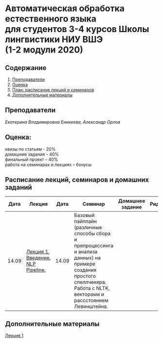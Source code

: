 # Автоматическая обработка естественного языка <br>для студентов 3-4 курсов Школы лингвистики НИУ ВШЭ <br>(1-2 модули 2020)
## Содержание
1. [Преподаватели](#prep)
2. [Оценка](#score)
3. [План: расписание лекций и семинаров](#sched)
4. [Дополнительные материалы](#add)

## Преподаватели<a name="prep"/>
*Екатерина Владимировна Еникеева, Александр Орлов*<br>

## Оценка:<br><a name="score"/>
квизы по статьям - 20%<br>
домашние задания – 40% <br>
финальный проект – 40%<br>
работа на семинарах и лекциях – бонусы<br>

## Расписание лекций, семинаров и домашних заданий<a name="sched"/>
|Дата|Лекция|Дата|Семинар|Домашнее задание|Ридинг|Дедлайн|
|-|-|-|-|-|-|-|
|14.09|[Лекция 1. Введение. NLP Pipeline.](https://drive.google.com/file/d/1zIyF08UoEnWzI9iNk18L2XIHrsa_vCpQ/view?usp=sharing)|14.09|Базовый пайплайн (различные способы сбора и препроцессинга и анализа данных) на примере создания простого спеллчекера. Работа с NLTK, векторами и рассстоянием Левинштейна.||||

## Дополнительные материалы<a name="add"/>
[Лекция 1](Notes/1-intro.md)

